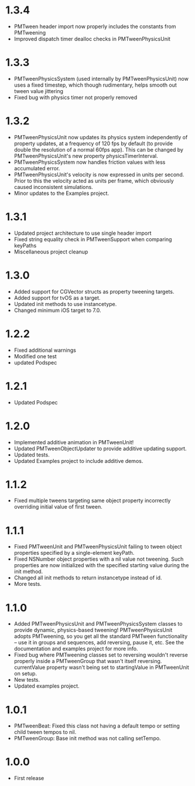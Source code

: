 1.3.4
=====
* PMTween header import now properly includes the constants from PMTweening
* Improved dispatch timer dealloc checks in PMTweenPhysicsUnit

1.3.3
=====
* PMTweenPhysicsSystem (used internally by PMTweenPhysicsUnit) now uses a fixed timestep, which though rudimentary, helps smooth out tween value jittering
* Fixed bug with physics timer not properly removed

1.3.2
=====
* PMTweenPhysicsUnit now updates its physics system independently of property updates, at a frequency of 120 fps by default (to provide double the resolution of a normal 60fps app). This can be changed by PMTweenPhysicsUnit's new property physicsTimerInterval.
* PMTweenPhysicsSystem now handles friction values with less accumulated error.
* PMTweenPhysicsUnit's velocity is now expressed in units per second. Prior to this the velocity acted as units per frame, which obviously caused inconsistent simulations.
* Minor updates to the Examples project.

1.3.1
=====
* Updated project architecture to use single header import
* Fixed string equality check in PMTweenSupport when comparing keyPaths
* Miscellaneous project cleanup

1.3.0
=====
* Added support for CGVector structs as property tweening targets.
* Added support for tvOS as a target.
* Updated init methods to use instancetype.
* Changed minimum iOS target to 7.0.

1.2.2
=====
* Fixed additional warnings
* Modified one test
* updated Podspec

1.2.1
=====
* Updated Podspec

1.2.0
=====
* Implemented additive animation in PMTweenUnit!
* Updated PMTweenObjectUpdater to provide additive updating support.
* Updated tests.
* Updated Examples project to include additive demos.

1.1.2
=====
* Fixed multiple tweens targeting same object property incorrectly overriding initial value of first tween.

1.1.1
=====
* Fixed PMTweenUnit and PMTweenPhysicsUnit failing to tween object properties specified by a single-element keyPath.
* Fixed NSNumber object properties with a nil value not tweening. Such properties are now initialized with the specified starting value during the init method.
* Changed all init methods to return instancetype instead of id.
* More tests.

1.1.0
=====
* Added PMTweenPhysicsUnit and PMTweenPhysicsSystem classes to provide dynamic, physics-based tweening! PMTweenPhysicsUnit adopts PMTweening, so you get all the standard PMTween functionality – use it in groups and sequences, add reversing, pause it, etc. See the documentation and examples project for more info.
* Fixed bug where PMTweening classes set to reversing wouldn't reverse properly inside a PMTweenGroup that wasn't itself reversing.
currentValue property wasn't being set to startingValue in PMTweenUnit on setup.
* New tests.
* Updated examples project.

1.0.1
=====
* PMTweenBeat: Fixed this class not having a default tempo or setting child tween tempos to nil.
* PMTweenGroup: Base init method was not calling setTempo.

1.0.0
=====
* First release